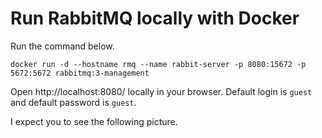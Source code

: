 # Run RabbitMQ locally with Docker

Run the command below.

```
docker run -d --hostname rmq --name rabbit-server -p 8080:15672 -p 5672:5672 rabbitmq:3-management
```

Open http://localhost:8080/ locally in your browser. Default login is `guest` and default password is `guest`.

I expect you to see the following picture.

